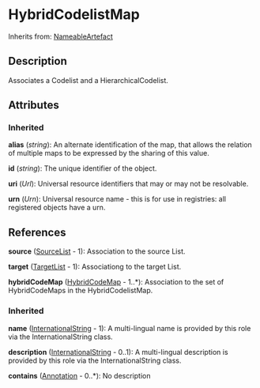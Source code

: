 
# HybridCodelistMap

Inherits from: [NameableArtefact](../Base/NameableArtefact.md)



## Description

Associates a Codelist and a HierarchicalCodelist.


## Attributes

### Inherited

**alias** (*string*): An alternate identification of the map, that allows the relation of multiple maps to be expressed by the sharing of this value.

**id** (*string*): The unique identifier of the object.

**uri** (*Url*): Universal resource identifiers that may or may not be resolvable.

**urn** (*Urn*): Universal resource name - this is for use in registries: all registered objects have a urn.



## References

**source** ([SourceList](SourceList.md) - 1): Association to the source List.

**target** ([TargetList](TargetList.md) - 1): Associationg to the target List.

**hybridCodeMap** ([HybridCodeMap](HybridCodeMap.md) - 1..*): Association to the set of HybridCodeMaps in the HybridCodelistMap.

### Inherited

**name** ([InternationalString](../Base/InternationalString.md) - 1): A multi-lingual name is provided by this role via the InternationalString class.

**description** ([InternationalString](../Base/InternationalString.md) - 0..1): A multi-lingual description is provided by this role via the InternationalString class.

**contains** ([Annotation](../Base/Annotation.md) - 0..*): No description




